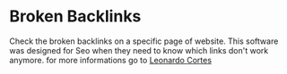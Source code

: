 # Broken Backlinks
Check the broken backlinks on a specific page of website.
This software was designed for Seo when they need to know which links don't work anymore.
for more informations go to <a href="http://www.digitalcortes.it" rel="dofollow">Leonardo Cortes</a>
